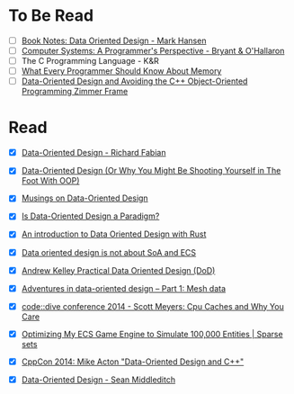 
# To Be Read
- [ ] [Book Notes: Data Oriented Design - Mark Hansen](https://www.markhansen.co.nz/book-data-oriented-design/)
- [ ] [Computer Systems: A Programmer's Perspective - Bryant & O'Hallaron](http://csapp.cs.cmu.edu/3e/home.html)
- [ ] The C Programming Language - K&R
- [ ] [What Every Programmer Should Know About Memory](https://people.freebsd.org/~lstewart/articles/cpumemory.pdf)
- [ ] [Data-Oriented Design and Avoiding the C++ Object-Oriented Programming Zimmer Frame](https://leighjohnston.wordpress.com/2018/08/27/data-oriented-design-and-avoiding-the-c-object-oriented-programming-zimmer-frame/)

# Read
- [x] [Data-Oriented Design - Richard Fabian](https://www.dataorienteddesign.com/dodbook/)
- [x] [Data-Oriented Design (Or Why You Might Be Shooting Yourself in The Foot With OOP)](https://gamesfromwithin.com/data-oriented-design)
- [x] [Musings on Data-Oriented Design](https://solid-angle.blogspot.com/2010/02/musings-on-data-oriented-design.html)
- [x] [Is Data-Oriented Design a Paradigm?](https://solid-angle.blogspot.com/2010/12/is-data-oriented-design-paradigm.html)
- [x] [An introduction to Data Oriented Design with Rust](https://jamesmcm.github.io/blog/intro-dod/)
- [x] [Data oriented design is not about SoA and ECS](https://www.polymonster.co.uk/blog/dod-ecs)
- [x] [Andrew Kelley Practical Data Oriented Design (DoD)](https://www.youtube.com/watch?v=IroPQ150F6c)
- [x] [Adventures in data-oriented design – Part 1: Mesh data](https://blog.molecular-matters.com/2011/11/03/adventures-in-data-oriented-design-part-1-mesh-data-3/)
- [x] [code::dive conference 2014 - Scott Meyers: Cpu Caches and Why You Care](https://www.youtube.com/watch?v=WDIkqP4JbkE)
- [x] [Optimizing My ECS Game Engine to Simulate 100,000 Entities | Sparse sets](https://www.youtube.com/watch?v=yyZMoE1FAJ0)

- [x] [CppCon 2014: Mike Acton "Data-Oriented Design and C++"](https://www.youtube.com/watch?v=rX0ItVEVjHc)
- [x] [Data-Oriented Design - Sean Middleditch](https://youtu.be/16ZF9XqkfRY)
